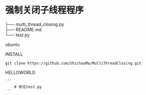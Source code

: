 # 强制关闭子线程程序<br/>
├── multi_thread_closing.py<br/>
├── README.md<br/>
└── test.py<br/>

ubuntu

INSTALL

    git clone https://github.com/ShichaoMa/MultiThreadClosing.git

HELLOWORLD

    ```
        # 参见test.py
    ```
